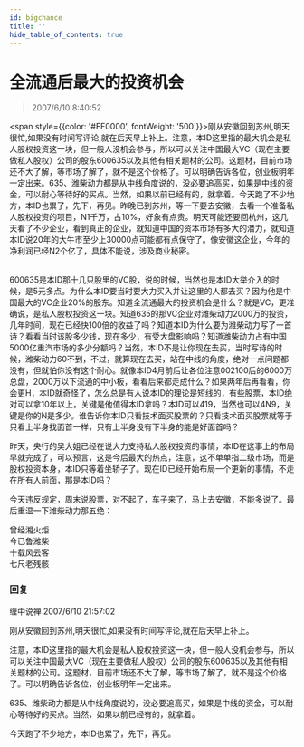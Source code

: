 ```yaml
---
id: bigchance 
title: ''
hide_table_of_contents: true
---
```


# 全流通后最大的投资机会

> 2007/6/10 8:40:52

<span style={{color: '#FF0000', fontWeight: '500'}}>刚从安徽回到苏州,明天很忙,如果没有时间写评论,就在后天早上补上。注意，本ID这里指的最大机会是私人股权投资这一块，但一般人没机会参与，所以可以关注中国最大VC（现在主要做私人股权）公司的股东600635以及其他有相关题材的公司。这题材，目前市场还不大了解，等市场了解了，就不是这个价格了。可以明确告诉各位，创业板明年一定出来。635、潍柴动力都是从中线角度说的，没必要追高买，如果是中线的资金，可以耐心等待好的买点。当然，如果以前已经有的，就拿着。今天跑了不少地方，本ID也累了，先下，再见。</span>昨晚已到苏州，等一下要去安徽，去看一个准备私人股权投资的项目，N1千万，占10%，好象有点贵。明天可能还要回杭州，这几天看了不少企业，看到真正的企业，就知道中国的资本市场有多大的潜力，就知道本ID说20年的大牛市至少上30000点可能都有点保守了。像安徽这企业，今年的净利润已经N2个亿了，具体不能说，涉及商业秘密。<br/><br/>

600635是本ID那十几只股里的VC股，说的时候，当然也是本ID大举介入的时候，是5元多点。为什么本ID要当时要大力买入并让这里的人都去买？因为他是中国最大的VC企业20%的股东。知道全流通最大的投资机会是什么？就是VC，更准确说，是私人股权投资这一块。知道635的那VC企业对潍柴动力2000万的投资，几年时间，现在已经快100倍的收益了吗？知道本ID为什么要为潍柴动力写了一首诗？看看当时该股多少钱，现在多少，有受大盘影响吗？知道潍柴动力占有中国5000亿重汽市场的多少分额吗？当然，本ID不是让你现在去买，当时写诗的时候，潍柴动力60不到，不过，就算现在去买，站在中线的角度，绝对一点问题都没有，但就怕你没有这个耐心。就像本ID4月前后让各位注意002100后的6000万总盘，2000万以下流通的中小板，看看后来都走成什么？如果两年后再看看，你会更H，本ID就奇怪了，怎么总是有人说本ID的理论是短线的，有些股票，本ID绝对可以拿10年以上，关键是他值得本ID拿吗？本ID可以419，当然也可以4N9，关键是你的N是多少。谁告诉你本ID只看技术面买股票的？只看技术面买股票就等于只看上半身找面首一样，只有上半身没有下半身的能是好面首吗？


昨天，央行的吴大姐已经在说大力支持私人股权投资的事情，本ID在这事上的布局早就完成了，可以预言，这是今后最大的热点，注意，这不单单指二级市场，而是股权投资本身，本ID只等着坐轿子了。现在ID已经开始布局一个更新的事情，不走在所有人前面，那是本ID吗？


今天违反规定，周末说股票，对不起了，车子来了，马上去安徽，不能多说了。最后重温一下潍柴动力那五绝：

<div style={{color: '#FF0000', fontSize: '24px', fontWeight: '500', textAlign: 'center', lineHeight: '180%'}}>
曾经湘火炬<br/>
今已鲁潍柴<br/>
十载风云客<br/>
七尺老残骸
</div>

### 回复

<div class='blog-comment'>
<span class='blog-comment-chan'>缠中说禅</span> 2007/6/10 21:57:02<br/>

刚从安徽回到苏州,明天很忙,如果没有时间写评论,就在后天早上补上。

注意，本ID这里指的最大机会是私人股权投资这一块，但一般人没机会参与，所以可以关注中国最大VC（现在主要做私人股权）公司的股东600635以及其他有相关题材的公司。这题材，目前市场还不大了解，等市场了解了，就不是这个价格了。可以明确告诉各位，创业板明年一定出来。

635、潍柴动力都是从中线角度说的，没必要追高买，如果是中线的资金，可以耐心等待好的买点。当然，如果以前已经有的，就拿着。

今天跑了不少地方，本ID也累了，先下，再见。
</div>